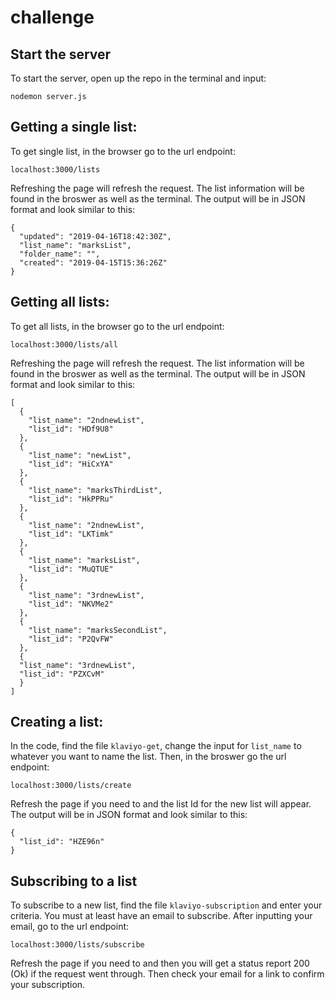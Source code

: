 # challenge

## Start the server

To start the server, open up the repo in the terminal and input:

```
nodemon server.js
```

## Getting a single list: 

To get single list, in the browser go to the url endpoint:

```
localhost:3000/lists
```
Refreshing the page will refresh the request. The list information will be found in the broswer as well as the terminal. The output will be in JSON format and look similar to this:

```
{
  "updated": "2019-04-16T18:42:30Z",
  "list_name": "marksList",
  "folder_name": "",
  "created": "2019-04-15T15:36:26Z"
}
```

## Getting all lists:

To get all lists, in the browser go to the url endpoint: 

```
localhost:3000/lists/all
```
Refreshing the page will refresh the request. The list information will be found in the broswer as well as the terminal. The output will be in JSON format and look similar to this:

```
[
  {
    "list_name": "2ndnewList",
    "list_id": "HDf9U8"
  },
  {
    "list_name": "newList",
    "list_id": "HiCxYA"
  },
  {
    "list_name": "marksThirdList",
    "list_id": "HkPPRu"
  },
  {
    "list_name": "2ndnewList",
    "list_id": "LKTimk"
  },
  {
    "list_name": "marksList",
    "list_id": "MuQTUE"
  },
  {
    "list_name": "3rdnewList",
    "list_id": "NKVMe2"
  },
  {
    "list_name": "marksSecondList",
    "list_id": "P2QvFW"
  },
  {
  "list_name": "3rdnewList",
  "list_id": "PZXCvM"
  }
]
```

## Creating a list:

In the code, find the file `klaviyo-get`, change the input for `list_name` to whatever you want to name the list. Then, in the broswer go the url endpoint: 

```
localhost:3000/lists/create
```
Refresh the page if you need to and the list Id for the new list will appear. The output will be in JSON format and look similar to this:

```
{
  "list_id": "HZE96n"
}
```

## Subscribing to a list

To subscribe to a new list, find the file `klaviyo-subscription` and enter your criteria. You must at least have an email to subscribe. After inputting your email, go to the url endpoint: 

```
localhost:3000/lists/subscribe
```
Refresh the page if you need to and then you will get a status report 200 (Ok) if the request went through. Then check your email for a link to confirm your subscription. 






